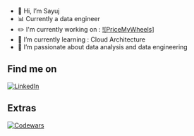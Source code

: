 - 👋 Hi, I’m Sayuj
- 📊 Currently a data engineer
- ✏️ I'm currently working on : [![PriceMyWheels]](https://www.google.com)
- 🌱 I’m currently learning : Cloud Architecture
- 💞️ I’m passionate about data analysis and data engineering

## Find me on
  [![LinkedIn](https://img.shields.io/badge/linkedin-%230077B5.svg?style=for-the-badge&logo=linkedin&logoColor=white)](https://www.linkedin.com/in/sayujsa/)

## Extras
  [![Codewars](https://www.codewars.com/users/sayujsa/badges/small)](https://www.codewars.com/users/sayujsa)

<!---
sayujsa/sayujsa is a ✨ special ✨ repository because its `README.md` (this file) appears on your GitHub profile.
You can click the Preview link to take a look at your changes.
--->
